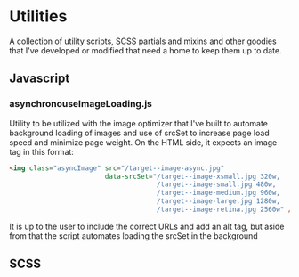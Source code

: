 # Utilities

A collection of utility scripts, SCSS partials and mixins and other goodies that I've developed or modified that need a home to keep them up to date.

## Javascript

### asynchronouseImageLoading.js
Utility to be utilized with the image optimizer that I've built to automate background loading of images and use of srcSet to increase page load speed and minimize page weight. On the HTML side, it expects an image tag in this format:

```HTML
<img class="asyncImage" src="/target--image-async.jpg"
                        data-srcSet="/target--image-xsmall.jpg 320w,
                                     /target--image-small.jpg 480w,
                                     /target--image-medium.jpg 960w,
                                     /target--image-large.jpg 1280w,
                                     /target--image-retina.jpg 2560w" />
```

It is up to the user to include the correct URLs and add an alt tag, but aside from that the script automates loading the srcSet in the background

## SCSS
